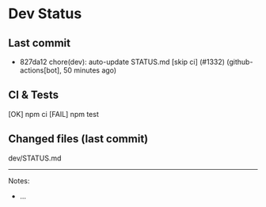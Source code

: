 # Dev Status

## Last commit
- 827da12 chore(dev): auto-update STATUS.md [skip ci] (#1332) (github-actions[bot], 50 minutes ago)
## CI & Tests
[OK] npm ci
[FAIL] npm test

## Changed files (last commit)
dev/STATUS.md

---
Notes:
- ...
